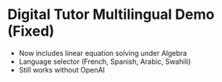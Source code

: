 # Digital Tutor Multilingual Demo (Fixed)
- Now includes linear equation solving under Algebra
- Language selector (French, Spanish, Arabic, Swahili)
- Still works without OpenAI
